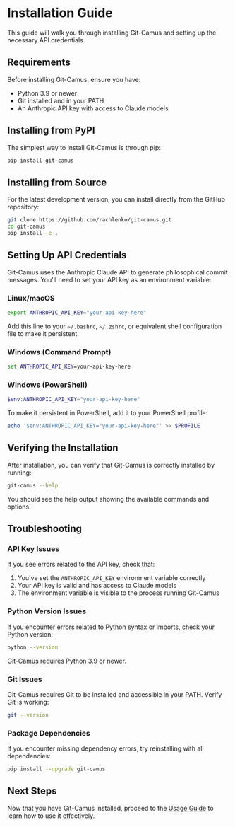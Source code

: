 # Installation Guide

This guide will walk you through installing Git-Camus and setting up the necessary API credentials.

## Requirements

Before installing Git-Camus, ensure you have:

- Python 3.9 or newer
- Git installed and in your PATH
- An Anthropic API key with access to Claude models

## Installing from PyPI

The simplest way to install Git-Camus is through pip:

```bash
pip install git-camus
```

## Installing from Source

For the latest development version, you can install directly from the GitHub repository:

```bash
git clone https://github.com/rachlenko/git-camus.git
cd git-camus
pip install -e .
```

## Setting Up API Credentials

Git-Camus uses the Anthropic Claude API to generate philosophical commit messages. You'll need to set your API key as an environment variable:

### Linux/macOS

```bash
export ANTHROPIC_API_KEY="your-api-key-here"
```

Add this line to your `~/.bashrc`, `~/.zshrc`, or equivalent shell configuration file to make it persistent.

### Windows (Command Prompt)

```cmd
set ANTHROPIC_API_KEY=your-api-key-here
```

### Windows (PowerShell)

```powershell
$env:ANTHROPIC_API_KEY="your-api-key-here"
```

To make it persistent in PowerShell, add it to your PowerShell profile:

```powershell
echo '$env:ANTHROPIC_API_KEY="your-api-key-here"' >> $PROFILE
```

## Verifying the Installation

After installation, you can verify that Git-Camus is correctly installed by running:

```bash
git-camus --help
```

You should see the help output showing the available commands and options.

## Troubleshooting

### API Key Issues

If you see errors related to the API key, check that:

1. You've set the `ANTHROPIC_API_KEY` environment variable correctly
2. Your API key is valid and has access to Claude models
3. The environment variable is visible to the process running Git-Camus

### Python Version Issues

If you encounter errors related to Python syntax or imports, check your Python version:

```bash
python --version
```

Git-Camus requires Python 3.9 or newer.

### Git Issues

Git-Camus requires Git to be installed and accessible in your PATH. Verify Git is working:

```bash
git --version
```

### Package Dependencies

If you encounter missing dependency errors, try reinstalling with all dependencies:

```bash
pip install --upgrade git-camus
```

## Next Steps

Now that you have Git-Camus installed, proceed to the [Usage Guide](usage.md) to learn how to use it effectively.
